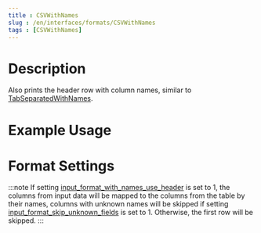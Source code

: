 ```yaml
---
title : CSVWithNames
slug : /en/interfaces/formats/CSVWithNames
tags : [CSVWithNames]
---
```


# Description

Also prints the header row with column names, similar to [TabSeparatedWithNames](#tabseparatedwithnames).

# Example Usage

# Format Settings

:::note
If setting [input_format_with_names_use_header](/docs/en/operations/settings/settings-formats.md/#input_format_with_names_use_header) is set to 1,
the columns from input data will be mapped to the columns from the table by their names, columns with unknown names will be skipped if setting [input_format_skip_unknown_fields](/docs/en/operations/settings/settings-formats.md/#input_format_skip_unknown_fields) is set to 1.
Otherwise, the first row will be skipped.
:::

